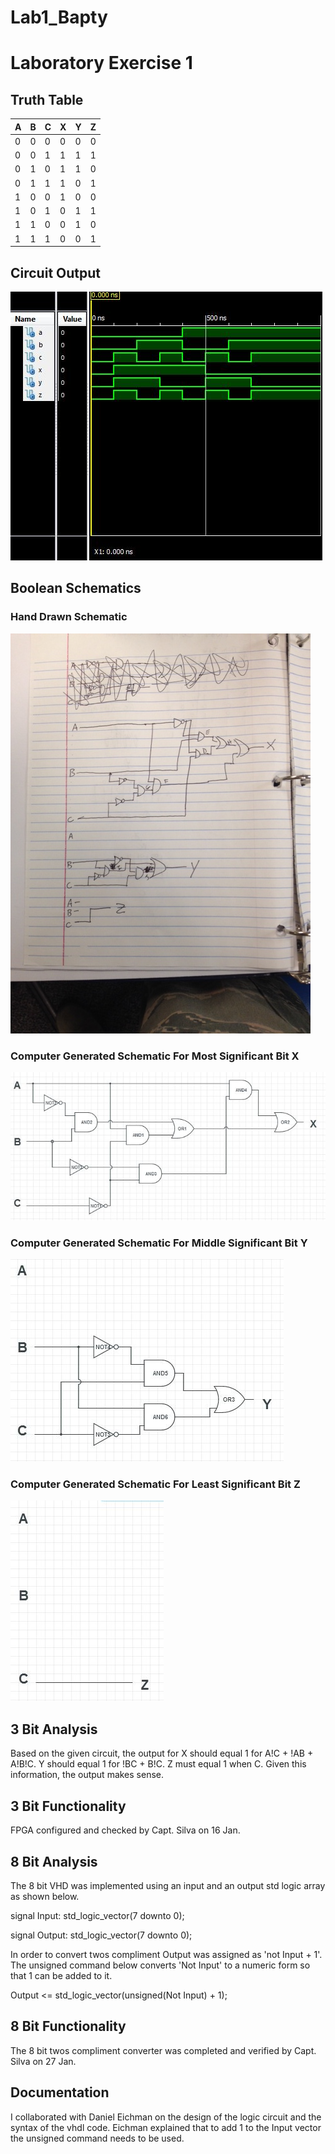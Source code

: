 Lab1_Bapty
==========

# Laboratory Exercise 1

## Truth Table

|   A   |   B   |   C   |   X   |   Y   |   Z   |
| ------|------ |-------|-------| ------|------ |
| 0     | 0     | 0     | 0     | 0     | 0     |
| 0     | 0     | 1     | 1     | 1     | 1     |
| 0     | 1     | 0     | 1     | 1     | 0     |
| 0     | 1     | 1     | 1     | 0     | 1     |
| 1     | 0     | 0     | 1     | 0     | 0     |
| 1     | 0     | 1     | 0     | 1     | 1     |
| 1     | 1     | 0     | 0     | 1     | 0     |
| 1     | 1     | 1     | 0     | 0     | 1     |


## Circuit Output



![alt tag](https://github.com/seanbapty/Lab1_Bapty/blob/master/Lab%201%20Prelab%20Test.JPG)

## Boolean Schematics
### Hand Drawn Schematic
![alt tag](https://github.com/seanbapty/Lab1_Bapty/blob/master/lab1%20schematic.JPG)
### Computer Generated Schematic For Most Significant Bit X
![alt tag](https://github.com/seanbapty/Lab1_Bapty/blob/master/X%20schematic.JPG)
### Computer Generated Schematic For Middle Significant Bit Y
![alt tag](https://github.com/seanbapty/Lab1_Bapty/blob/master/Y%20schematic.JPG)
### Computer Generated Schematic For Least Significant Bit Z
![alt tag](https://github.com/seanbapty/Lab1_Bapty/blob/master/Z%20schematic.JPG)

## 3 Bit Analysis

Based on the given circuit, the output for X should equal 1 for A!C + !AB + A!B!C. Y should equal 1 for !BC + B!C. 
Z must equal 1 when C. Given this information, the output makes sense.

## 3 Bit Functionality

FPGA configured and checked by Capt. Silva on 16 Jan.

## 8 Bit Analysis

The 8 bit VHD was implemented using an input and an output std logic array as shown below.

signal Input: std_logic_vector(7 downto 0);

signal Output: std_logic_vector(7 downto 0);

In order to convert twos compliment Output was assigned as 'not Input + 1'. The unsigned command below converts 'Not Input' to a numeric form so that 1 can be added to it.

Output <= std_logic_vector(unsigned(Not Input) + 1);

## 8 Bit Functionality

The 8 bit twos compliment converter was completed and verified by Capt. Silva on 27 Jan.

## Documentation

I collaborated with Daniel Eichman on the design of the logic circuit and the syntax of the vhdl code. Eichman explained that to add 1 to the Input vector the unsigned command needs to be used.
